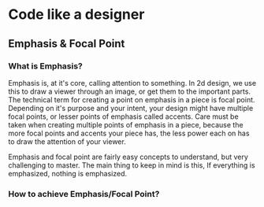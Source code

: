 # Code like a designer
## Emphasis & Focal Point

### What is Emphasis?
Emphasis is, at it's core, calling attention to something. In 2d design, we use this to draw a viewer through an image, or get them to the important parts. The technical term for creating a point on emphasis in a piece is focal point. Depending on it's purpose and your intent, your design might have multiple focal points, or lesser points of emphasis called accents. Care must be taken when creating multiple points of emphasis in a piece, because the more focal points and accents your piece has, the less power each on has to draw the attention of your viewer. 

Emphasis and focal point are fairly easy concepts to understand, but very challenging to master. The main thing to keep in mind is this, If everything is emphasized, nothing is emphasized.
### How to achieve Emphasis/Focal Point?